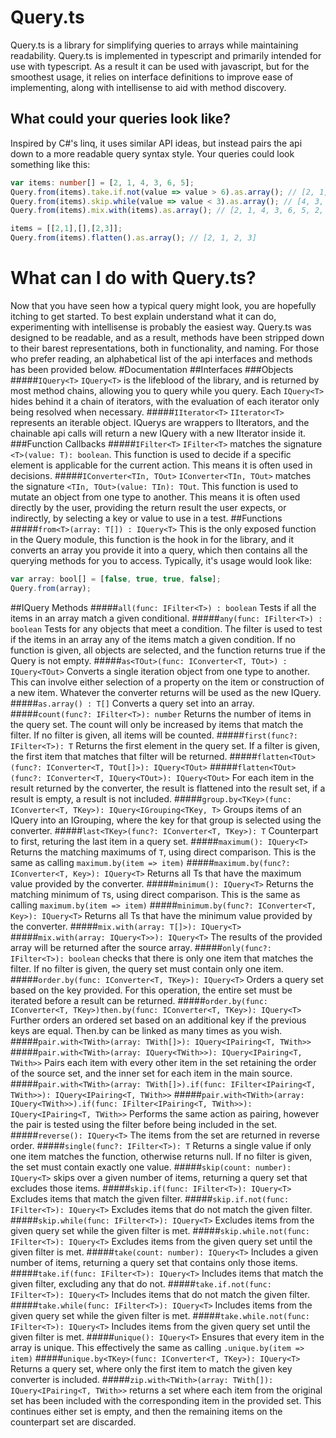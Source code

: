 # Query.ts
Query.ts is a library for simplifying queries to arrays while maintaining readability.
Query.ts is implemented in typescript and primarily intended for use with typescript. As a result it can be used with javascript, but for the smoothest usage, it relies on interface definitions to improve ease of implementing, along with intellisense to aid with method discovery.
## What could your queries look like?
Inspired by C#'s linq, it uses similar API ideas, but instead pairs the api down to a more readable query syntax style. Your queries could look something like this:
```typescript
var items: number[] = [2, 1, 4, 3, 6, 5];
Query.from(items).take.if.not(value => value > 6).as.array(); // [2, 1, 4, 3, 5]
Query.from(items).skip.while(value => value < 3).as.array(); // [4, 3, 6, 5]
Query.from(items).mix.with(items).as.array(); // [2, 1, 4, 3, 6, 5, 2, 1, 4, 3, 6, 5]

items = [[2,1],[],[2,3]];
Query.from(items).flatten().as.array(); // [2, 1, 2, 3]
```
# What can I do with Query.ts?
Now that you have seen how a typical query might look, you are hopefully itching to get started. To best explain understand what it can do, experimenting with intellisense is probably the easiest way. Query.ts was designed to be readable, and as a result, methods have been stripped down to their barest representations, both in functionality, and naming. For those who prefer reading, an alphabetical list of the api interfaces and methods has been provided below.
#Documentation
##Interfaces
###Objects
#####```IQuery<T>```
```IQuery<T>``` is the lifeblood of the library, and is returned by most method chains, allowing you to query while you query. Each ```IQuery<T>``` hides behind it a chain of iterators, with the evaluation of each iterator only being resolved when necessary.
#####```IIterator<T>```
```IIterator<T>``` represents an iterable object. IQuerys are wrappers to IIterators, and the chainable api calls will return a new IQuery with a new IIterator inside it.
###Function Callbacks
#####```IFilter<T>```
```IFilter<T>``` matches the signature ```<T>(value: T): boolean```. This function is used to decide if a specific element is applicable for the current action. This means it is often used in decisions.
#####```IConverter<TIn, TOut>```
```IConverter<TIn, TOut>``` matches the signature ```<TIn, TOut>(value: TIn): TOut```. This function is used to mutate an object from one type to another. This means it is often used directly by the user, providing the return result the user expects, or indirectly, by selecting a key or value to use in a test.
##Functions
#####```from<T>(array: T[]) : IQuery<T>```
This is the only exposed function in the Query module, this function is the hook in for the library, and it converts an array you provide it into a query, which then contains all the querying methods for you to access. Typically, it's usage would look like:
```typescript
var array: bool[] = [false, true, true, false];
Query.from(array);
```
##IQuery<T> Methods
#####```all(func: IFilter<T>) : boolean```
Tests if all the items in an array match a given conditional.
#####```any(func: IFilter<T>) : boolean```
Tests for any objects that meet a condition. The filter is used to test if the items in an array any of the items match a given condition. If no function is given, all objects are selected, and the function returns true if the Query is not empty.
#####```as<TOut>(func: IConverter<T, TOut>) : IQuery<TOut>```
Converts a single iteration object from one type to another. This can involve either selection of a property on the item or construction of a new item. Whatever the converter returns will be used as the new IQuery.
#####```as.array() : T[]```
Converts a query set into an array.
#####```count(func?: IFilter<T>): number```
Returns the number of items in the query set. The count will only be increased by items that match the filter. If no filter is given, all items will be counted.
#####```first(func?: IFilter<T>): T```
Returns the first element in the query set. If a filter is given, the first item that matches that filter will be returned.
#####```flatten<TOut>(func?: IConverter<T, TOut[]>): IQuery<TOut>```
#####```flatten<TOut>(func?: IConverter<T, IQuery<TOut>): IQuery<TOut>```
For each item in the result returned by the converter, the result is flattened into the result set, if a result is empty, a result is not included.
#####```group.by<TKey>(func: IConverter<T, TKey>): IQuery<IGrouping<TKey, T>```
Groups items of an IQuery into an IGrouping, where the key for that group is selected using the converter.
#####```last<TKey>(func?: IConverter<T, TKey>): T```
Counterpart to first, returing the last item in a query set.
#####```maximum(): IQuery<T>```
Returns the matching maximums of ```T```, using direct comparison. This is the same as calling ```maximum.by(item => item)```
#####```maximum.by(func?: IConverter<T, Key>): IQuery<T>```
Returns all Ts that have the maximum value provided by the converter.
#####```minimum(): IQuery<T>```
Returns the matching minimum of ```T```s, using direct comparison. This is the same as calling ```maximum.by(item => item)```
#####```minimum.by(func?: IConverter<T, Key>): IQuery<T>```
Returns all Ts that have the minimum value provided by the converter.
#####```mix.with(array: T[]>): IQuery<T>```
#####```mix.with(array: IQuery<T>>): IQuery<T>```
The results of the provided array will be returned after the source array.
#####```only(func?: IFilter<T>): boolean```
checks that there is only one item that matches the filter. If no filter is given, the query set must contain only one item.
#####```order.by(func: IConverter<T, TKey>): IQuery<T>```
Orders a query set based on the key provided. For this operation, the entire set must be iterated before a result can be returned.
#####```order.by(func: IConverter<T, TKey>)then.by(func: IConverter<T, TKey>): IQuery<T>```
Further orders an ordered set based on an additional key if the previous keys are equal. Then.by can be linked as many times as you wish.
#####```pair.with<TWith>(array: TWith[]>): IQuery<IPairing<T, TWith>>```
#####```pair.with<TWith>(array: IQuery<TWith>>): IQuery<IPairing<T, TWith>>```
Pairs each item with every other item in the set retaining the order of the source set, and the inner set for each item in the main source.
#####```pair.with<TWith>(array: TWith[]>).if(func: IFilter<IPairing<T, TWith>>): IQuery<IPairing<T, TWith>>```
#####```pair.with<TWith>(array: IQuery<TWith>>).if(func: IFilter<IPairing<T, TWith>>): IQuery<IPairing<T, TWith>>```
Performs the same action as pairing, however the pair is tested using the filter before being included in the set.
#####```reverse(): IQuery<T>```
The items from the set are returned in reverse order.
#####```single(func?: IFilter<T>): T```
Returns a single value if only one item matches the function, otherwise returns null. If no filter is given, the set must contain exactly one value.
#####```skip(count: number): IQuery<T>```
skips over a given number of items, returning a query set that excludes those items.
#####```skip.if(func: IFilter<T>): IQuery<T>```
Excludes items that match the given filter.
#####```skip.if.not(func: IFilter<T>): IQuery<T>```
Excludes items that do not match the given filter.
#####```skip.while(func: IFilter<T>): IQuery<T>```
Excludes items from the given query set while the given filter is met.
#####```skip.while.not(func: IFilter<T>): IQuery<T>```
Excludes items from the given query set until the given filter is met.
#####```take(count: number): IQuery<T>```
Includes a given number of items, returning a query set that contains only those items.
#####```take.if(func: IFilter<T>): IQuery<T>```
Includes items that match the given filter, excluding any that do not.
#####```take.if.not(func: IFilter<T>): IQuery<T>```
Includes items that do not match the given filter.
#####```take.while(func: IFilter<T>): IQuery<T>```
Includes items from the given query set while the given filter is met.
#####```take.while.not(func: IFilter<T>): IQuery<T>```
Includes items from the given query set until the given filter is met.
#####```unique(): IQuery<T>```
Ensures that every item in the array is unique. This effectively the same as calling ```.unique.by(item => item)```
#####```unique.by<TKey>(func: IConverter<T, TKey>): IQuery<T>```
Returns a query set, where only the first item to match the given key converter is included.
#####```zip.with<TWith>(array: TWith[]): IQuery<IPairing<T, TWith>>```
returns a set where each item from the original set has been included with the corresponding item in the provided set. This continues either set is empty, and then the remaining items on the counterpart set are discarded.
